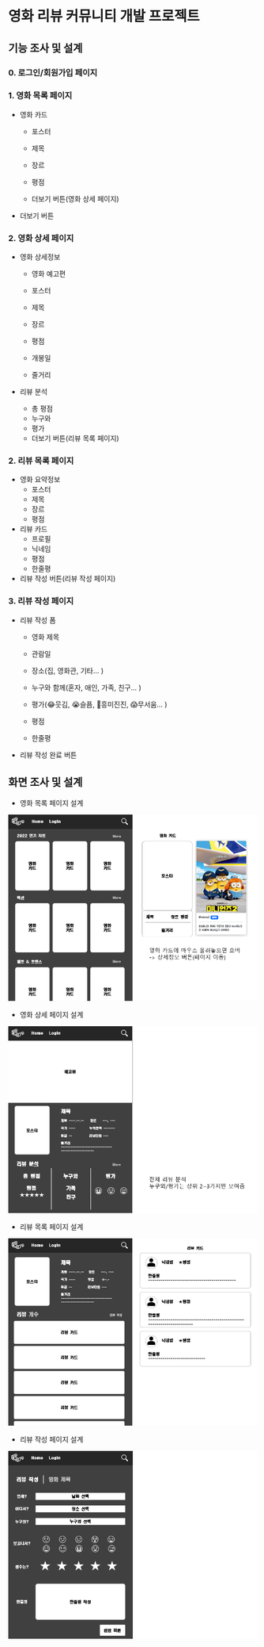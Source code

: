 # 영화 리뷰 커뮤니티 개발 프로젝트



## 기능 조사 및 설계

### 0. 로그인/회원가입 페이지



### 1. 영화 목록 페이지

- 영화 카드

  - 포스터

  - 제목

  - 장르

  - 평점

  - 더보기 버튼(영화 상세 페이지)

- 더보기 버튼



### 2. 영화 상세 페이지

- 영화 상세정보

  - 영화 예고편
  - 포스터

  - 제목
  - 장르
  - 평점

  - 개봉일

  - 줄거리

- 리뷰 분석

  - 총 평점
  - 누구와
  - 평가
  - 더보기 버튼(리뷰 목록 페이지)



### 2. 리뷰 목록 페이지

- 영화 요약정보
  - 포스터
  - 제목
  - 장르
  - 평점
- 리뷰 카드
  - 프로필
  - 닉네임
  - 평점
  - 한줄평
- 리뷰 작성 버튼(리뷰 작성 페이지)



### 3. 리뷰 작성 페이지

- 리뷰 작성 폼

  - 영화 제목
  - 관람일

  - 장소(집, 영화관, 기타... )

  - 누구와 함께(혼자, 애인, 가족, 친구... )

  - 평가(😂웃김, 😭슬픔, 🤔흥미진진, 😱무서움... )

  - 평점

  - 한줄평

- 리뷰 작성 완료 버튼



## 화면 조사 및 설계

- 영화 목록 페이지 설계

![01_영화목록페이지](django_특강05.assets/01_영화목록페이지.png)



- 영화 상세 페이지 설계

![02_영화상세페이지](django_특강05.assets/02_영화상세페이지.png)



- 리뷰 목록 페이지 설계

![03_리뷰목록페이지](django_특강05.assets/03_리뷰목록페이지.png)



- 리뷰 작성 페이지 설계

![04_리뷰작성페이지](django_특강05.assets/04_리뷰작성페이지.png)